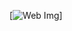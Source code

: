 
[![Web Img](https://lh3.googleusercontent.com/cFYX7Lboncfr1vVZdGQUVCzXxDJWq-DHJ92U2iCJ5R9ilHf8yCeZYNGe5XIexc6UHjVv=s85)]
